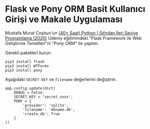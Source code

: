 # Flask ve Pony ORM Basit Kullanıcı Girişi ve Makale Uygulaması

Mustafa Murat Coşkun'un [(40+ Saat) Python | Sıfırdan İleri Seviye Programlama (2020)](https://www.udemy.com/course/sifirdan-ileri-seviyeye-python/) Udemy eğitimindeki "Flask Framework ile Web Geliştirme Temelleri"ni "Pony ORM" ile yaptım. 


Gerekli paketleri kurun.
```
pip3 install flask
pip3 install WTForms
pip3 install pony
```

Aşağıdaki `SECRET KEY` ve `filename` değerlerini değiştirin.

```
app.config.update(dict(
    DEBUG = False,
    SECRET_KEY = 'secret_xxxx',
    PONY = {
        'provider': 'sqlite',
        'filename': 'dbname.db', 
        'create_db': True
    }
))
```
